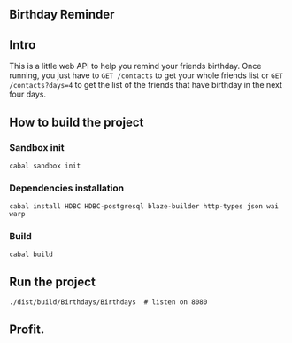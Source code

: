 Birthday Reminder
-----------------

## Intro

This is a little web API to help you remind your friends birthday.
Once running, you just have to `GET /contacts` to get your whole friends list or `GET /contacts?days=4` to get the list of the friends that have birthday in the next four days.

## How to build the project

### Sandbox init

    cabal sandbox init

### Dependencies installation

    cabal install HDBC HDBC-postgresql blaze-builder http-types json wai warp

### Build

    cabal build

## Run the project

    ./dist/build/Birthdays/Birthdays  # listen on 8080

## Profit.
